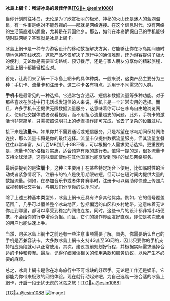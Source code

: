 **冰島上網卡：畅游冰岛的最佳伴侣[[TG💪+ @esim1088](https://t.me/s/esim1088)]**

当你计划前往冰岛，无论是为了欣赏壮丽的极光、神秘的火山还是迷人的蓝湖温泉，有一件事是绝对不能忽视的——那就是网络连接。在这个信息时代，没有网络的生活简直难以想象，尤其是在异国他乡。那么，如何在冰岛确保自己的手机能够随时联网呢？答案就是冰島上網卡。

冰島上網卡是一种专为游客设计的移动数据解决方案，它能够让你在冰岛期间随时随地保持在线状态。这款产品不仅解决了旅行中的通信难题，还为游客提供了极大的便利。无论你是需要查询路线、预订餐厅，还是与家人朋友分享你的精彩旅程，冰島上網卡都能轻松应对。

首先，让我们来了解一下冰島上網卡的具体种类。一般来说，这类产品主要分为三种：手机卡、流量卡和注册卡。这三种卡各有特点，适用于不同需求的人群。

**手机卡**是最常见的一种选择。它通常包含通话、短信和数据流量等多种功能。对于那些喜欢在旅途中打电话或发短信的人来说，手机卡是一个非常实用的选择。而且，许多手机卡还提供无限数据流量服务，这意味着你可以在冰岛自由地浏览网页、使用社交媒体或者观看视频，而不用担心流量超支的问题。此外，手机卡的激活也非常简单，只需按照说明书上的步骤操作即可完成，省去了复杂的设置过程。

接下来是**流量卡**。如果你并不需要通话或短信服务，只是希望在冰岛期间保持网络连接，那么流量卡将是你的最佳选择。流量卡仅提供数据流量服务，但其流量套餐往往非常丰富，从几百MB到几十GB不等，可以根据个人需求灵活选择。更重要的是，流量卡的价格相对实惠，适合预算有限的旅行者。值得一提的是，很多流量卡支持全球漫游，这意味着即使你在其他国家也能享受到同样的优质网络服务。

最后要提到的是**注册卡**。这种卡主要用于在某些特定场合下使用，比如临时性的活动或者紧急情况下。注册卡的特点是使用期限较短，但可以在短时间内提供大量的数据流量。例如，在参加音乐节或者体育赛事时，注册卡可以帮助你快速上传照片或视频到社交平台，与朋友们分享你的快乐时光。

除了上述三种基本类型外，冰島上網卡还具有许多其他优势。例如，它的信号覆盖范围广，几乎可以覆盖整个冰岛地区，包括偏远的山区和乡村地带。这意味着无论你走到哪里，都可以享受到稳定的网络连接。同时，这些卡片的设计都非常小巧便携，不会给你的行李增添负担。而且，它们的操作界面友好直观，即使是初次使用的用户也能快速上手。

当然，购买冰島上網卡之前还有一些注意事项需要了解。首先，你需要确认自己的手机是否兼容该卡。大多数冰島上網卡支持4G甚至5G网络，因此只要你的手机支持相应频段就可以正常使用。其次，建议提前规划好行程，并根据实际需求选择合适的卡种和套餐。最后，记得仔细阅读相关的使用条款和服务协议，以免产生不必要的麻烦。

总之，冰島上網卡是你在冰岛旅行中不可或缺的好帮手。无论是工作还是娱乐，它都能为你带来极致的网络体验。现在就行动起来吧，为自己选购一张合适的冰島上網卡，开启一段无忧无虑的冰岛之旅！[[TG💪+ @esim1088](https://t.me/s/esim1088)]

[[TG💪+ @esim1088](https://t.me/s/esim1088) ![Image](https://i.postimg.cc/4NQfJmqS/Snipaste-2025-05-13-00-14-12.png)]